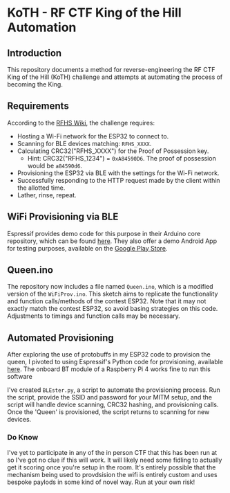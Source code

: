 # KoTH - RF CTF King of the Hill Automation

## Introduction
This repository documents a method for reverse-engineering the RF CTF King of the Hill (KoTH) challenge and attempts at automating the process of becoming the King.

## Requirements
According to the [RFHS Wiki](https://github.com/rfhs/rfhs-wiki/wiki/RF-CTF-King-Of-The-Hill), the challenge requires:

- Hosting a Wi-Fi network for the ESP32 to connect to.
- Scanning for BLE devices matching: `RFHS_XXXX`.
- Calculating CRC32("RFHS_XXXX") for the Proof of Possession key.
  - Hint: CRC32("RFHS_1234") = `0xA84590D6`. The proof of possession would be `a84590d6`.
- Provisioning the ESP32 via BLE with the settings for the Wi-Fi network.
- Successfully responding to the HTTP request made by the client within the allotted time.
- Lather, rinse, repeat.

## WiFi Provisioning via BLE
Espressif provides demo code for this purpose in their Arduino core repository, which can be found [here](https://github.com/espressif/arduino-esp32/blob/master/libraries/WiFiProv/examples/WiFiProv/WiFiProv.ino). They also offer a demo Android App for testing purposes, available on the [Google Play Store](https://play.google.com/store/apps/details?id=com.espressif.provble).

## Queen.ino
The repository now includes a file named `Queen.ino`, which is a modified version of the `WiFiProv.ino`. This sketch aims to replicate the functionality and function calls/methods of the contest ESP32. Note that it may not exactly match the contest ESP32, so avoid basing strategies on this code. Adjustments to timings and function calls may be necessary.

## Automated Provisioning
After exploring the use of protobuffs in my ESP32 code to provision the queen, I pivoted to using Espressif's Python code for provisioning, available [here](https://github.com/espressif/esp-idf/blob/master/tools/esp_prov/esp_prov.py).
The onboard BT module of a Raspberry Pi 4 works fine to run this software

I've created `BLEster.py`, a script to automate the provisioning process. Run the script, provide the SSID and password for your MITM setup, and the script will handle device scanning, CRC32 hashing, and provisioning calls. Once the 'Queen' is provisioned, the script returns to scanning for new devices.

### Do Know

I've yet to participate in any of the in person CTF that this has been run at so I've got no clue if this will work. It will likely need some fidling to actually get it scoring once you're setup in the room. It's entirely possible that the mechanism being used to provdsision the wifi is entirely custom and uses bespoke paylods in some kind of novel way.  Run at your own risk!
